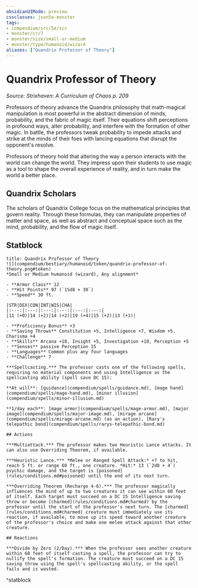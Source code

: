 ```yaml
---
obsidianUIMode: preview
cssclasses: json5e-monster
tags:
- compendium/src/5e/scc
- monster/cr/7
- monster/size/small-or-medium
- monster/type/humanoid/wizard
aliases: ["Quandrix Professor of Theory"]
---
```

# Quandrix Professor of Theory
*Source: Strixhaven: A Curriculum of Chaos p. 209*  

Professors of theory advance the Quandrix philosophy that math-magical manipulation is most powerful in the abstract dimension of minds, probability, and the fabric of magic itself. Their equations shift perceptions in profound ways, alter probability, and interfere with the formation of other magic. In battle, the professors tweak probability to impede attacks and strike at the minds of their foes with lancing equations that disrupt the opponent's resolve.

Professors of theory hold that altering the way a person interacts with the world can change the world. They impress upon their students to use magic as a tool to shape the overall experience of reality, and in turn make the world a better place.

## Quandrix Scholars

The scholars of Quandrix College focus on the mathematical principles that govern reality. Through these formulas, they can manipulate properties of matter and space, as well as abstract and conceptual space such as the mind, probability, and the flow of magic itself.

## Statblock

```ad-statblock
title: Quandrix Professor of Theory
![](compendium/bestiary/humanoid/token/quandrix-professor-of-theory.png#token)
*Small or Medium humanoid (wizard), Any alignment*

- **Armor Class** 12 
- **Hit Points** 97 (`15d8 + 30`)
- **Speed** 30 ft.

|STR|DEX|CON|INT|WIS|CHA|
|:---:|:---:|:---:|:---:|:---:|:---:|
|11 (+0)|14 (+2)|14 (+2)|19 (+4)|15 (+2)|13 (+1)|

- **Proficiency Bonus** +3
- **Saving Throws** Constitution +5, Intelligence +7, Wisdom +5, Charisma +4
- **Skills** Arcana +10, Insight +5, Investigation +10, Perception +5
- **Senses** passive Perception 15
- **Languages** Common plus any four languages
- **Challenge** 7

***Spellcasting.*** The professor casts one of the following spells, requiring no material components and using Intelligence as the spellcasting ability (spell save DC 15):

**At will**: [guidance](compendium/spells/guidance.md), [mage hand](compendium/spells/mage-hand.md), [minor illusion](compendium/spells/minor-illusion.md)

**1/day each**: [mage armor](compendium/spells/mage-armor.md), [major image](compendium/spells/major-image.md), [mirage arcane](compendium/spells/mirage-arcane.md) (as an action), [Rary's telepathic bond](compendium/spells/rarys-telepathic-bond.md)

## Actions

***Multiattack.*** The professor makes two Heuristic Lance attacks. It can also use Overriding Theorem, if available.

***Heuristic Lance.*** *Melee or Ranged Spell Attack:* +7 to hit, reach 5 ft. or range 60 ft., one creature. *Hit:* 13 (`2d8 + 4`) psychic damage, and the target is [poisoned](rules/conditions.md#poisoned) until the end of its next turn.

***Overriding Theorem (Recharge 4-6).*** The professor magically influences the mind of up to two creatures it can see within 60 feet of itself. Each target must succeed on a DC 15 Intelligence saving throw or become [charmed](rules/conditions.md#charmed) by the professor until the start of the professor's next turn. The [charmed](rules/conditions.md#charmed) creature must immediately use its reaction, if available, to move up its speed toward another creature of the professor's choice and make one melee attack against that other creature.

## Reactions

***Divide by Zero (2/Day).*** When the professor sees another creature within 60 feet of itself casting a spell, the professor can try to nullify the spell's formation. The creature must succeed on a DC 15 saving throw using the spell's spellcasting ability, or the spell fails and is wasted.
```
^statblock